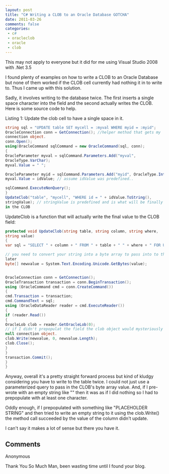 ```yaml
---
layout: post
title: "C# Writing a CLOB to an Oracle Database GOTCHA"
date: 2011-03-26
comments: false
categories:
 - c#
 - oracleclob
 - oracle
 - clob
---
```

This may not apply to everyone but it did for me using Visual Studio 2008 with
.Net 3.5

I found plenty of examples on how to write a CLOB to an Oracle Database but
none of them worked if the CLOB cell currently had nothing it in to write to.
Thus I came up with this solution.

Sadly, it involves writing to the database twice.  The first  inserts a single
space character into the field and the second actually writes the CLOB.  Here
is some source code to help.


Listing 1: Update the clob cell to have a single space in it.

```c#
string sql = "UPDATE table SET mycell = :myval WHERE myid = :myid";
OracleConnection conn = GetConnection(); //helper method that gets my
connection object.
conn.Open();
using(OracleCommand sqlCommand = new OracleCommand(sql, conn);
{
OracleParameter myval = sqlCommand.Parameters.Add("myval",
OracleType.VarChar);
myval.Value = " ";

OracleParameter myid = sqlCommand.Parameters.Add("myid", OracleType.Int16);
myval.Value = idValue; // assume idValue was predefined..

sqlCommand.ExecuteNonQuery();
}
UpdateClob("table", "mycell", "WHERE id = " + idValue.ToString(),
stringValue); // stringValue is predefined and is what will be finally stored
in the CLOB

```


UpdateClob is a function that will actually write the final value to the CLOB
field:

```c#
protected void UpdateClob(string table, string column, string where,
string value)
{
var sql = "SELECT " + column + " FROM " + table + " " + where + " FOR UPDATE";

// you need to convert your string into a byte array to pass into to the CLOB
later
byte[] newvalue = System.Text.Encoding.Unicode.GetBytes(value);


OracleConnection conn = GetConnection();
OracleTransaction transaction = conn.BeginTransaction();
using (OracleCommand cmd = conn.CreateCommand())
{
cmd.Transaction = transaction;
cmd.CommandText = sql;
using (OracleDataReader reader = cmd.ExecuteReader())
{
if (reader.Read())
{
OracleLob clob = reader.GetOracleLob(0);
// if I didn't prepopulat the field the clob object would mysteriously have a
null connection object.
clob.Write(newvalue, 0, newvalue.Length);
clob.Close();
}
}
transaction.Commit();
}
}

```

Anyway, overall it's a pretty straight forward process but kind of kludgy
considering you have to write to the table twice. I could not just use a
parameterized query to pass in the CLOB's byte array value. And, if I pre-
wrote with an empty string like "" then it was as if I did nothing so I had to
prepopulate with at least one character.

Oddly enough, if I prepopulated with something like "PLACEHOLDER STRING" and
then tried to write an empty string to it using the clob.Write() the method
call succeeded by the value of the column didn't update.

I can't say it makes a lot of sense but there you have it.

## Comments

Anonymous

Thank You So Much Man, been wasting time until I found your blog.

